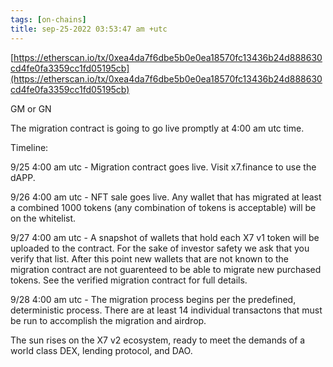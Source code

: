 ```yaml
---
tags: [on-chains]
title: sep-25-2022 03:53:47 am +utc
---
```


[https://etherscan.io/tx/0xea4da7f6dbe5b0e0ea18570fc13436b24d888630cd4fe0fa3359cc1fd05195cb](https://etherscan.io/tx/0xea4da7f6dbe5b0e0ea18570fc13436b24d888630cd4fe0fa3359cc1fd05195cb)

GM or GN

The migration contract is going to go live promptly at 4:00 am utc time.

Timeline:

9/25 4:00 am utc - Migration contract goes live. Visit x7.finance to use the dAPP.

9/26 4:00 am utc - NFT sale goes live. Any wallet that has migrated at least a combined 1000 tokens (any combination of tokens is acceptable) will be on the whitelist.

9/27 4:00 am utc - A snapshot of wallets that hold each X7 v1 token will be uploaded to the contract. For the sake of investor safety we ask that you verify that list. After this point new wallets that are not known to the migration contract are not guarenteed to be able to migrate new purchased tokens. See the verified migration contract for full details.

9/28 4:00 am utc - The migration process begins per the predefined, deterministic process. There are at least 14 individual transactons that must be run to accomplish the migration and airdrop.

The sun rises on the X7 v2 ecosystem, ready to meet the demands of a world class DEX, lending protocol, and DAO.
